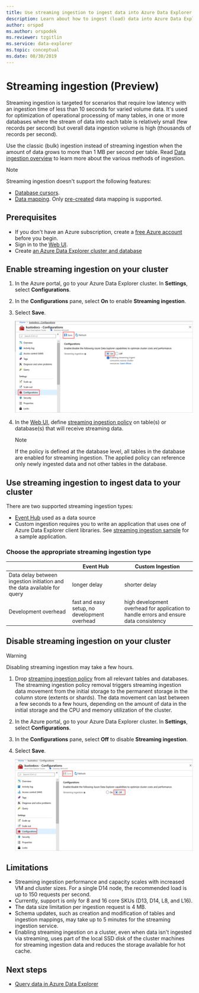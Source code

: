 ```yaml
---
title: Use streaming ingestion to ingest data into Azure Data Explorer
description: Learn about how to ingest (load) data into Azure Data Explorer using streaming ingestion.
author: orspod
ms.author: orspodek
ms.reviewer: tzgitlin
ms.service: data-explorer
ms.topic: conceptual
ms.date: 08/30/2019
---
```


# Streaming ingestion (Preview)

Streaming ingestion is targeted for scenarios that require low latency with an ingestion time of less than 10 seconds for varied volume data. It's used for optimization of operational processing of many tables, in one or more databases where the stream of data into each table is relatively small (few records per second) but overall data ingestion volume is high (thousands of records per second).

Use the classic (bulk) ingestion instead of streaming ingestion when the amount of data grows to more than 1 MB per second per table. Read [Data ingestion overview](/azure/data-explorer/ingest-data-overview) to learn more about the various methods of ingestion.

> [!NOTE]
> Streaming ingestion doesn't support the following features:
> * [Database cursors](/azure/kusto/management/databasecursor).
> * [Data mapping](/azure/kusto/management/mappings). Only [pre-created](/azure/kusto/management/tables#create-ingestion-mapping) data mapping is supported. 

## Prerequisites

* If you don't have an Azure subscription, create a [free Azure account](https://azure.microsoft.com/free/) before you begin.
* Sign in to the [Web UI](https://dataexplorer.azure.com/).
* Create [an Azure Data Explorer cluster and database](create-cluster-database-portal.md)

## Enable streaming ingestion on your cluster

1. In the Azure portal, go to your Azure Data Explorer cluster. In **Settings**, select **Configurations**. 
1. In the **Configurations** pane, select **On** to enable **Streaming ingestion**.
1. Select **Save**.
 
    ![streaming ingestion on](media/ingest-data-streaming/streaming-ingestion-on.png)
 
1. In the [Web UI](https://dataexplorer.azure.com/), define [streaming ingestion policy](/azure/kusto/concepts/streamingingestionpolicy) on table(s) or database(s) that will receive streaming data. 

    > [!NOTE]
    > If the policy is defined at the database level, all tables in the database are enabled for streaming ingestion.
    > The applied policy can reference only newly ingested data and not other tables in the database.

## Use streaming ingestion to ingest data to your cluster

There are two supported streaming ingestion types:

* [Event Hub](/azure/data-explorer/ingest-data-event-hub) used as a data source
* Custom ingestion requires you to write an application that uses one of Azure Data Explorer client libraries. See [streaming ingestion sample](https://github.com/Azure/azure-kusto-samples-dotnet/tree/master/client/StreamingIngestionSample) for a sample application.

### Choose the appropriate streaming ingestion type

|   |Event Hub  |Custom Ingestion  |
|---------|---------|---------|
|Data delay between ingestion initiation and the data available for query   |    longer delay     |   shorter delay      |
|Development overhead    |   fast and easy setup, no development overhead    |   high development overhead for application to handle errors and ensure data consistency     |

## Disable streaming ingestion on your cluster

> [!WARNING]
> Disabling streaming ingestion may take a few hours.

1. Drop [streaming ingestion policy](/azure/kusto/concepts/streamingingestionpolicy) from all relevant tables and databases. The streaming ingestion policy removal triggers streaming ingestion data movement from the initial storage to the permanent storage in the column store (extents or shards). The data movement can last between a few seconds to a few hours, depending on the amount of data in the initial storage and the CPU and memory utilization of the cluster.
1. In the Azure portal, go to your Azure Data Explorer cluster. In **Settings**, select **Configurations**. 
1. In the **Configurations** pane, select **Off** to disable **Streaming ingestion**.
1. Select **Save**.

    ![Streaming ingestion off](media/ingest-data-streaming/streaming-ingestion-off.png)

## Limitations

* Streaming ingestion performance and capacity scales with increased VM and cluster sizes. For a single D14 node, the recommended load is up to 150 requests per second.
* Currently, support is only for 8 and 16 core SKUs (D13, D14, L8, and L16).
* The data size limitation per ingestion request is 4 MB.
* Schema updates, such as creation and modification of tables and ingestion mappings, may take up to 5 minutes for the streaming ingestion service.
* Enabling streaming ingestion on a cluster, even when data isn't ingested via streaming, uses part of the local SSD disk of the cluster machines for streaming ingestion data and reduces the storage available for hot cache.

## Next steps

* [Query data in Azure Data Explorer](web-query-data.md)

